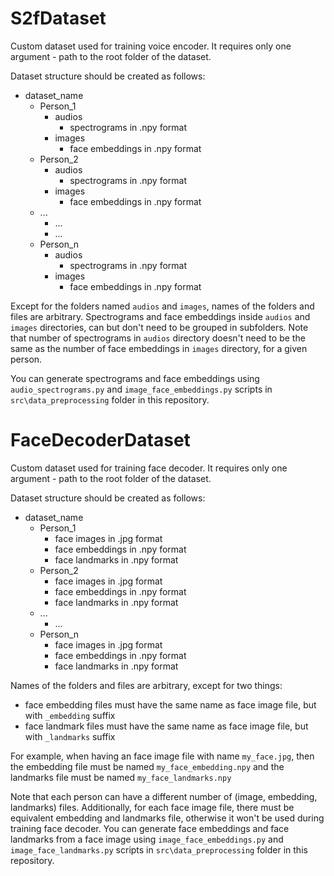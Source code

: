 # S2fDataset
Custom dataset used for training voice encoder. It requires only one argument - path to the root folder of the dataset.

Dataset structure should be created as follows:
- dataset_name
    - Person_1
        - audios
            - spectrograms in .npy format
        - images
            - face embeddings in .npy format
    - Person_2
        - audios
            - spectrograms in .npy format
        - images
            - face embeddings in .npy format
    - ...
        - ...
        - ...
    - Person_n
        - audios
            - spectrograms in .npy format
        - images
            - face embeddings in .npy format


Except for the folders named `audios` and `images`, names of the folders and files are arbitrary. Spectrograms and face embeddings inside `audios` and `images` directories, can but don't need to be grouped in subfolders. Note that number of spectrograms in `audios` directory doesn't need to be the same as the number of face embeddings in `images` directory, for a given person.

You can generate spectrograms and face embeddings using `audio_spectrograms.py` and  `image_face_embeddings.py` scripts in `src\data_preprocessing` folder in this repository.


# FaceDecoderDataset
Custom dataset used for training face decoder. It requires only one argument - path to the root folder of the dataset.

Dataset structure should be created as follows:
- dataset_name
    - Person_1
        - face images in .jpg format
        - face embeddings in .npy format
        - face landmarks in .npy format
    - Person_2
        - face images in .jpg format
        - face embeddings in .npy format
        - face landmarks in .npy format
    - ...
        - ...
    - Person_n
        - face images in .jpg format
        - face embeddings in .npy format
        - face landmarks in .npy format


Names of the folders and files are arbitrary, except for two things:
- face embedding files must have the same name as face image file, but with `_embedding` suffix
- face landmark files must have the same name as face image file, but with `_landmarks` suffix

For example, when having an face image file with name `my_face.jpg`, then the embedding file must be named `my_face_embedding.npy` and the landmarks file must be named `my_face_landmarks.npy`

Note that each person can have a different number of (image, embedding, landmarks) files. Additionally, for each face image file, there must be equivalent embedding and landmarks file, otherwise it won't be used during training face decoder. You can generate face embeddings and face landmarks from a face image using `image_face_embeddings.py` and  `image_face_landmarks.py` scripts in `src\data_preprocessing` folder in this repository.